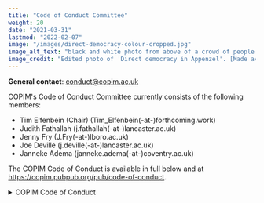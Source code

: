 ```yaml
---
title: "Code of Conduct Committee"
weight: 20
date: "2021-03-31"
lastmod: "2022-02-07"
image: "/images/direct-democracy-colour-cropped.jpg"
image_alt_text: "black and white photo from above of a crowd of people in Appenzel raising their hands to vote"
image_credit: "Edited photo of 'Direct democracy in Appenzel'. [Made available as CC0 by Wikimedia Commons](https://commons.wikimedia.org/wiki/File:%D0%9F%D1%80%D1%8F%D0%BA%D0%B0_%D0%B4%D0%B5%D0%BC%D0%BE%D0%BA%D1%80%D0%B0%D1%86%D0%B8%D1%8F_%D0%90%D0%BF%D0%B5%D0%BD%D1%86%D0%B5%D0%BB.jpg)."
---
```


**General contact**: [conduct@copim.ac.uk](mailto:conduct@copim.ac.uk)

COPIM's Code of Conduct Committee currently consists of the following members:  

* Tim Elfenbein (Chair) (Tim_Elfenbein(-at-)forthcoming.work)  
* Judith Fathallah (j.fathallah(-at-)lancaster.ac.uk)
* Jenny Fry (J.Fry(-at-)lboro.ac.uk)
* Joe Deville (j.deville(-at-)lancaster.ac.uk)
* Janneke Adema (janneke.adema(-at-)coventry.ac.uk)

The COPIM Code of Conduct is available in full below and at https://copim.pubpub.org/pub/code-of-conduct.

<details>
  <summary>
    COPIM Code of Conduct
  </summary>

## Why we Have a Code of Conduct

COPIM is a community-led and community-focused project. We value the involvement of everyone in our community, and to enable this we are committed to creating a friendly and respectful place for sharing, exchange, and the development of programs and initiatives. All participants in our events, projects, and communications are expected to show respect and courtesy to others.

COPIM is dedicated to providing a welcoming and supportive environment for all people, regardless of background or identity. We believe our community should be as diverse, inclusive, and accessible as possible. We want our community to be a positive, safe and healthy environment for anyone who joins (and wants to join) and we pledge to make participation in our community a harassment-free experience for everyone. As such, we do not tolerate behaviour that is disrespectful or that excludes, intimidates, or causes discomfort to others. We do not tolerate discrimination or harassment based on characteristics that include, but are not limited to, gender identity, orientation, and expression, sexual orientation, visible or invisible disability, physical appearance, body size, citizenship, nationality, ethnic or social origin, pregnancy, familial status, veteran status, genetic information, religion or belief (or lack thereof), membership of a national minority, property, age, education, socio-economic status, technical choices, and experience level. We are committed to ensuring that this remains so, including by embracing this Code of Conduct and revisiting it for updates as needed. In short, to protect our projects against those who damage or distort them, we pledge to act and interact in ways that contribute to an open, welcoming, diverse, inclusive community focused on the well-being of its members.

This Code of Conduct defines a minimum set of guidelines of expected and unacceptable behaviour.

## Who Does this CoC Apply To?

To make clear what is expected, everyone participating in COPIM’s activities is required to abide by the Code of Conduct. It applies equally to everyone who interacts and contributes to COPIM projects and spaces without any exceptions (e.g. we will make no exceptions based on standing, skills or accomplishments in COPIM projects). This includes project partners and members, event organisers and participants, and board members of COPIM.

By participating in this community, participants accept to abide by COPIM’s Code of Conduct and accept the procedures by which any Code of Conduct incidents are resolved. It applies to all COPIM Work Packages (WPs), technical spaces, in-person and virtual events, including workshops and conferences (workshop and conference hosts are expected to assist with the enforcement of the Code of Conduct), as well as the following instances:

* private, public and semi-public interactions
* disagreements and expressions of solidarity across community members
* issues of technical development
* aspects of content contribution
* cases of representing affiliates/communities with external partners

This Code of Conduct applies to all spaces managed by COPIM including, but not limited to, COPIM email lists and online fora such as GitHub, Nextcloud, Mattermost, PubPub, Cryptpad, Big Blue Button, Zoom, Jitsi, MS Teams, Twitter, and any other fora created by the project team which the community uses for communication and exchange. In addition, violations of this code outside these spaces may affect a person's ability to participate within them. This Code of Conduct also applies when an individual is officially representing the COPIM community in public spaces. Examples of representing our community include using an official e-mail address, posting via an official social media account, or acting as an appointed representative at an online or offline event.

By participating, participants and COPIM members indicate their acceptance of the procedures by which COPIM resolves any Code of Conduct incidents, which may include storage and processing of their personal information. Actions that contradict the Code of Conduct can result in sanctions (see Enforcement Guidelines).

## Our Values

Any form of behaviour to exclude, intimidate, or cause discomfort is a violation of the Code of Conduct. In order to foster a positive and professional learning environment we encourage examples of the following kinds of behaviours  that contributes to a positive environment for our community in all platforms and events:

* Use welcoming and inclusive language;
* Be careful in the words that you choose;
* Be friendly and patient;
* Be respectful of different viewpoints, opinions, and experiences;
* Show courtesy and respect towards other community members;
* Demonstrate empathy and kindness towards other people;
* Give and gracefully accept constructive criticism and feedback;
* Accept responsibility and apologise to those affected by our mistakes, and learn from the experience;
* Focus on what is best not just for us as individuals, but for the overall community

In all COPIM projects, spaces and events, behaviour will be founded in respect, civility, collegiality, solidarity, and good citizenship. This applies to all contributors and participants in their interaction with all contributors and participants.

Your work will be used by other people, and you in turn will depend on the work of others. Any decision you take will affect users and colleagues, and you should take those consequences into account when making decisions. Remember that we're an international community, so you might not be communicating in someone else's primary language.

Not all of us will agree all the time, but disagreement is no excuse for poor behaviour and poor manners. We might all experience some frustration now and then, but we cannot allow that frustration to turn into a personal attack. It’s important to remember that a community where people feel uncomfortable or threatened is not a productive one.

### Mutual Respect

Members of the COPIM community should be respectful when dealing with other members as well as with people outside the COPIM community. In communicating with people, whether in online or offline COPIM environments, we will treat each other with mutual respect.

**Mutual respect includes following these practices:**

* **Practice empathy.** Listen and try to understand what COPIM members of different backgrounds want to tell you. Be ready to challenge and adapt your own understanding, expectations and behaviour as a COPIM member.
* **Assume good faith and engage in constructive edits.** Your contributions should improve the quality of the project or work. Provide and receive feedback kindly and in good faith. Criticism should be delivered in a sensitive and constructive manner. All COPIM members should assume unless evidence otherwise exists that others are here to collaboratively improve the projects, but this should not be used to justify statements with a harmful impact.
* **Respect the way that contributors name and describe themselves.** People may use specific terms to describe themselves. As a sign of respect, use these terms when communicating with or about these people, where linguistically or technically feasible. Examples include:
* Ethnic groups may use a specific name to describe themselves, rather than the name historically used by others;
* People may have names that use letters, sounds, or words from their language which may be unfamiliar to you;
* People who identify with a certain sexual orientation or gender identity may use distinct names, or pronouns;
* People having a particular physical or mental disability may use particular terms to describe themselves
* **Welcome everyone.** During in-person meetings, we will be welcoming to everyone and we will be mindful and respectful of each others’ preferences, boundaries, sensibilities, traditions, and requirements.

### Civility, Collegiality, Mutual Support and Good Citizenship

This includes but is not limited to:

* **Mentorship and coaching.** Helping newcomers to find their way and acquire essential skills.
* **Looking out for fellow community members.** Lending them a hand when they need support, and speaking up for them when they are treated in a way that falls short of expected behaviour as per the Code of Conduct.
* **Recognise and credit the work done by contributors.** Thanking them for their help and work. Appreciating their efforts and give credit where it is due.

## Unacceptable Behaviour

We are a community of professionals, and we conduct ourselves professionally. Be kind and respectful to others. Do not insult or put down other participants. Public or private harassment and other types of exclusionary behaviour are not acceptable.

**Examples of unacceptable behaviour include, but are not limited to:**

* Written or verbal comments which have the effect of excluding people on the basis of membership of any specific group;
* Causing someone to fear for their safety, such as through stalking, following, or other forms of intimidation;
* Non-consensual or unwelcome physical contact;
* Sustained disruption of talks, events, or communications;
* Excessive swearing;
* Incitement to violence, suicide, or self-harm;
* Insults or put downs;
* Violent threats or language directed against another person;
* Discriminatory jokes and language (e.g., sexist, racist, homophobic, transphobic, ableist, or exclusionary jokes);
* Posting sexually explicit or violent material;
* Trolling, insulting, or derogatory comments, and personal or political attacks;
* Publishing (or threatening to publish) other people's personally identifying information, such as physical or digital information without reasonable project or work-specific relevancy ("doxing");
* Continuing to initiate interaction (including photography or recording) with someone after being asked to stop;
* Repeated public or private harassment (further details see below) of others. In general, if someone asks you to stop, then stop;
* Publication of private communication without consent;
* Personal insults, especially those using racist or sexist terms;
* Unwelcome sexual attention;
* The use of sexualised language or imagery, sexual attention, or sexual advances of any kind;
* Advocating for, or encouraging, any of the above behaviour.

Disagreements, both social and technical, happen all the time. It is important that we resolve disagreements and differing views constructively. Remember that we are different. The strength of COPIM comes from its varied community, inclusive of people from a wide range of backgrounds. Different people have different perspectives on issues. Being unable to understand why someone holds a viewpoint does not mean that they are wrong. Don’t forget that it is human to err, and blaming each other does not get us anywhere. Instead, focus on collectively helping to resolve issues and learning from mistakes.

### Harassment

This includes any behaviour intended primarily to intimidate, outrage, or upset a person, or any behaviour where this would reasonably be considered the most likely main outcome. Behaviour can be considered harassment if it is beyond what a reasonable person would be expected to tolerate in a global, intercultural environment. Harassment often takes the form of emotional abuse, especially towards people who are in a vulnerable position, and may include contacting workplaces or friends and family members in an effort to intimidate or embarrass someone. In some cases, behaviour that would not rise to the level of harassment in a single case can become harassment through repetition.

**Harassment includes but is not limited to:**

* **Insults.** This includes name calling, using slurs or stereotypes, and any attacks based on personal characteristics. Insults may refer to perceived characteristics like intelligence, appearance, ethnicity, race, religion (or lack thereof), culture, caste, sexual orientation, gender, sex, disability, age, nationality, political affiliation, or other identity characteristics. In some cases, repeated mockery, sarcasm, or aggression constitute insults collectively, even if individual statements would not;
* **Sexual harassment.** Sexual attention or advances of any kind towards others where the person knows or reasonably should know that the attention is unwelcome or in situations where consent cannot be communicated;
* **Threats.** Explicitly or implicitly suggesting the possibility of physical violence, unfair embarrassment, unfair and unjustified reputational harm, or intimidation by suggesting gratuitous legal action to win an argument or force someone to behave the way you want;
* **Encouraging harm to others.** This includes encouraging someone else to commit self-harm or suicide as well as encouraging someone to conduct violent attacks on a third party;
* **Disclosure of personal data (doxing).** Sharing other contributors' private information, such as name, place of employment, physical or email address without their explicit consent either on COPIM projects or elsewhere, or sharing information concerning their COPIM activity outside the projects;
* **Hounding.** Following a person across the project(s) and repeatedly critiquing their work mainly with the intent to upset or discourage them;
* **Trolling.** Deliberately disrupting conversations or posting in bad-faith to intentionally provoke.

### Abuse of Power, Privilege, or Influence

Abuse occurs when someone in a real or perceived position of power, privilege, or influence engages in disrespectful, cruel, and/or violent behaviour towards other people. In COPIM environments, it may take the form of verbal or psychological abuse and may overlap with harassment. This includes:

* **Abuse of office by functionaries, officials and staff.** The use of authority, knowledge, or resources at the disposal of designated functionaries, to intimidate or threaten others;
* **Abuse of seniority and connections.** Using one's position and reputation to intimidate others. We expect people with significant experience and connections in the movement to behave with special care because hostile comments from them may carry an unintended backlash. People with community authority have a particular privilege to be viewed as reliable and should not abuse this privilege to attack others who disagree with them;
* **Psychological manipulation.** Maliciously causing someone to doubt their own perceptions, senses, or understanding with the objective to win an argument, or force someone to behave the way you want;

## Reporting Instructions

**The COPIM [Code of Conduct Committee](/governance/code-of-conduct) is responsible for enforcing the Code of Conduct. It can be contacted by emailing [conduct@copim.ac.uk](mailto:conduct@copim.ac.uk).**

All reports will be reviewed by the Code of Conduct Committee according to our Enforcement Guidelines (see underneath) and will be kept confidential. A report guarantees review, but not necessarily that an action will be taken.

### Code of Conduct Incident Reporting Guidelines

If you are attending a COPIM workshop, in-person event, or participating in one of our online events or communication channels and believe someone is in physical danger, please ask your workshop host, or another community member to contact the appropriate emergency responders (police, crisis hotline, etc.). Prior to a COPIM workshop or in-person or virtual event, event organisers should determine emergency contact numbers and local procedures.

If you believe someone violated the Code of Conduct during a COPIM event or in a COPIM online space, we ask that you report it. If you are not sure if the incident happened in a COPIM governed space, we ask that you still report the incident. You are encouraged to submit your report by emailing conduct (@) copim.ac.uk.

You may report anonymously, or you can include your contact information. Your email to this address will be seen by all of the the COPIM Code of Conduct Committee. If you are uncomfortable reporting to the Code of Conduct committee, or if your report concerns a current member of the Code of Conduct committee, incidents can also be reported to Tim Elfenbein, the current Chair of the Code of Conduct committee, separately at Tim_Elfenbein (@) forthcoming.work. The Chair will follow the usual enforcement process with the other committee members, but will exclude the member(s) that the report concerns from any discussion or decision making. If your report concerns the current Chair of the committee, please send your report to any of the other [CoC Committee members](/governance/code-of-conduct), who will follow the usual enforcement process with the other committee members, but will exclude the Chair.

You are welcome to report an incident anonymously. If you would like someone to follow-up with you about the progress of your incident report however, you would need to provide contact information.

**All reports will be kept confidential** with details shared only with the Code of Conduct committee members. In the case that a CoC committee member is involved in a report, the member will be asked to recuse themselves from ongoing conversations, and they will not have access to reports after the enforcement decision has been made. Resolution action may also include removal of that member from the CoC committee.

Some incidents happen in one-on-one interactions, and though details are anonymised, the reported person may be able to guess who made the report. If you have concerns about retaliation or your personal safety, please note those concerns in your report. You are still encouraged to report the incident so that we can support you while keeping our community members safe. In some cases, we can compile several anonymised reports into a pattern of behaviour, and take action on that pattern.

The Code of Conduct committee may determine that a public statement should be made about the incident and/or the action taken. If that is the case, the identities of all reporters and reportees will remain confidential unless those individuals instruct the CoC committee otherwise.

**In your report please include:**

* Your contact info (optional — so we can get in touch with you if we need to follow up);
* Names (real, nicknames, or pseudonyms) of any individuals involved. If there were other witnesses besides you, please try to include them as well;
* When and where the incident occurred. Please be as specific as possible;
* Your account of what occurred. If there is a publicly available record (e.g. a mailing list archive) please include a link to that record;
* Any extra context you believe existed for the incident;
* If you believe this incident is ongoing;
* Any other information you believe we should have.

### What happens after you file a report?

Following Up with Reporter(s): Once a report is received from the email address provided above, the Code of Conduct committee will handle the review and follow up according to the procedures in the Enforcement Guidelines. You will receive an email from the CoC Committee acknowledging receipt immediately. We promise to acknowledge receipt within 24 hours (and will aim for much quicker than that).

The Committee will immediately meet to review the incident and determine:

* What happened;
* Whether this event constitutes a Code of Conduct violation;
* Who the bad actor was;
* Whether this is an isolated incident, an ongoing situation, or if there is a threat to anyone's physical safety.

The committee is empowered to act on COPIM's behalf in contacting any individuals involved to get a more complete account of events. If this is determined to be an ongoing incident or a threat to physical safety, the working groups' immediate priority will be to protect everyone involved. This means we may delay an "official" response until we believe that the situation has ended and that everyone is physically safe.

Once the Committee has a complete account of the events they will make a decision as to how to respond. The committee should aim to have a resolution agreed upon within one week. In the event that a resolution can't be determined in that time, the committee will respond to the reporter(s) with an update and projected timeline for resolution. Once the committee has determined their final action, they will contact the original reporter to let them know what action (if any) they will be taking. They will take into account feedback from the reporter on the appropriateness of their response, but they don't guarantee they will act on it. Finally, the Committee will make a report on the situation to the COPIM Project Group. The Project Group may choose to make a public report of the incident.

This information will be collected in writing, and whenever possible or appropriate the committee's deliberations will be recorded and retained (i.e. email discussions, recorded voice conversations, etc.).

### Immediate Response

Participants who are asked to stop any inappropriate behaviour are expected to comply immediately. This applies to any COPIM events and platforms, either online or in-person. If a participant engages in behaviour that violates this code of conduct, the organisers may warn the offender, ask them to leave the event or platform, or engage COPIM’s [Code of Conduct Committee](/governance/code-of-conduct) to investigate the Code of Conduct violation and impose appropriate sanctions.

All COPIM community members should feel empowered to enforce the Code of Conduct. Ideally, we would all be able to defuse an incident. In practice, we have varying comfort with situations depending on our current experience and the environment. Below are ways that you can be supportive and steps that you can take during or after an incident.

If you can, move from being a bystander to being a Code of Conduct first responder. If you see something inappropriate happening, speak up. If you don’t feel comfortable intervening, but feel someone should, please submit a report in person to a workshop host or instructor or via the email address provided above to the Code of Conduct committee.

Depending on the severity and/or details of the incident, an immediate response may be required. If an incident involves physical danger or involves a threat to anyone’s safety (e.g. threats of violence), any member of the community may – and should – act immediately to protect the safety of others. This can include contacting emergency or crisis resources.

#### Immediate Response Checklist

* Assess whether you need a first-responder (law enforcement, etc.) to immediately respond to the incident. If so, ask the reporter to stay with you and dial the appropriate emergency response number;
* If there is any general threat to participants and/or the safety of anyone attending a COPIM event, contact the emergency response number established;
* If individuals are physically safe, contact law enforcement or security only at the reporter’s request;
* Follow any local guidelines for handling incidents, including if you have a legal reporting role;

Individuals reported often get upset, defensive, or deny the report. Allow them to give any additional details about the incident. However, remember:

* It does not matter if they did not intend to hurt anyone; their behaviour still impacted participants negatively;
* It is not your job to reassure or forgive them;
* Do not allow the reported person to make an apology to the reporter or impacted person.

Often an apology centres the reported person’s feelings and not the person who was impacted. You may accept their apology and offer to pass it on, but you’re not required to if you think it would negatively impact the reporter.

## Enforcement Guidelines

All responses to reports of conduct violations will be managed by the COPIM [Code of Conduct Committee](/governance/code-of-conduct). This section outlines the Incident Response Procedure and Enforcement Guidelines followed by the COPIM Code of Conduct Committee once an incident report is received by emailing conduct (@) copim.ac.uk.

These guidelines are used when the Committee reviews and resolves incidents to ensure consistency, transparency, and fairness.

The COPIM Project Group will establish this committee, comprised of at least three members. One member will be designated Chair of the committee and will be responsible for all reports back to the Project Group. The Project Group will review membership on a regular basis.

## Resolutions

The committee must agree on a resolution by the majority of all members investigating the incident in question. If the committee cannot reach a majority decision and deadlocks for over one week, they will turn the matter over to the COPIM PIs for resolution.

What follows are examples of possible resolutions to an incident report. This list is not comprehensive, and the COPIM Code of Conduct Committee reserves the right to take any action it deems necessary to resolve an incident. Possible resolutions to an incident include:

* Taking no further action, if the Code of Conduct committee determined there was no breach in the Code of Conduct;
* A private verbal reprimand from the committee/a committee member to the individual(s) involved. This conversation may happen in person, over video conference call, or by phone. The committee/a committee member will write a short report of the conversation to be shared with the reportee for verification purposes and then shared with the Committee and maintained on record in a private CoC Committee folder on the COPIM Nextcloud;
* A private emailed reprimand from the committee or a committee member to the individual(s) involved providing clarity around the nature of the violation and an explanation of why the behaviour was inappropriate. The committee/a committee member  will deliver a reprimand to the individual(s) over email, cc’ing the Code of Conduct Committee;
* A public announcement of an incident. In this case, a committee member will deliver that reprimand ideally in the same venue that the violation occurred (e.g., on Mattermost for a Mattermost violation). The Committee may choose to publish this message elsewhere for posterity;
* An imposed suspension (i.e., asking someone to “take a week off” from COPIM meetings and communication channels). The Committee/a committee member will communicate this suspension to the reportee. The suspension includes no interaction with the people involved, including unsolicited interaction with those enforcing the Code of Conduct, for a specified period of time. The reportee will be asked to take this suspension voluntarily, but if they do not agree, then a temporary ban may be imposed to enforce this suspension.
* A permanent or temporary ban from some or all COPIM spaces (Mattermost, NextCloud, workshops and meetings, etc.) The CoC committee will maintain records of all such bans so that they may be reviewed in the future, extended to new communication forums, or otherwise maintained.
* A request for a public or private apology. A committee member will deliver this request. The committee may, if it chooses, attach "strings" to this request: for example, the committee may ask a violator to apologise in order to retain their membership on a mailing list.

### During a workshop/conference or event

* Requiring that the reportee avoid any interaction with, and physical proximity to, another person for the remainder of the COPIM event;
* Ending a talk that violates the Code of Conduct early;
* Not publishing the video or slides of a talk that violated the Code of Conduct;
* Not allowing a speaker who violated the Code of Conduct to give (further) talks at COPIM workshops or events now or in the future;
* Requiring that the reportee not volunteer for future COPIM events either indefinitely or for a certain time period determined by the Committee;
* Requiring that the reportee refund any travel grant funding they received;
* Requiring that the reportee immediately leave an event and not return;
* Immediately ending any volunteer responsibilities and privileges the reportee holds.

## Following up with the Reporter and Reportee

Once a resolution is agreed upon, but before it is enacted, the committee will contact the original reporter and any other affected parties and explain the proposed resolution. The committee will ask if this resolution is acceptable, and must note feedback for the record. However, the committee is not required to act on this feedback.

When following up with the reportee, the CoC Committee representatives will:

* Explain that an incident was reported that involves the reportee; In this explanation, the focus will be on the impact of their behaviour, not their intent;
* Reiterate the Code of Conduct and that their behaviour was deemed inappropriate;
* Provide concrete examples of how they can improve their behaviour;
* Give them the opportunity to state their view of the incident;
* Remind them of the consequences of their behaviour, or future consequences if the behaviour is repeated;
* Explain the possible resolutions that may be enforced should the Committee determine there is a breach.

Finally the Committee will make a report for the COPIM Project Group in the event of an ongoing resolution, such as a termed suspension or ban. In case the incident or report involves a current member of the COPIM Project Group, the committee will provide the report only to the other Project Group members. The Committee will never publicly discuss the issue; all public statements will be made by the COPIM Project Group.

## Appeal Process

Any individual(s) involved in a Code of Conduct report handled by CoC committee has the right to appeal a decision made by the committee. An appeal can be made directly to the Committee (email: conduct (@) copim.ac.uk) or to the Chair (email: Tim_Elfenbein (@) forthcoming.work) by sending an email with the subject line **Code of Conduct Incident Appeal**. Appeals can be requested up to 30 days after a resolution has been determined.

The email should include documentation related to the incident to support the appeal. The said documentation may include, but does not have to be limited to:

* Information from the reportee justifying the reasoning for the appeal;
* Letters of support from community members;
* Statements from other individuals involved in the incident to support the appeal.

## Accountability

The CoC committee will submit a report to the COPIM Project Group in the event of an ongoing resolution, such as a termed suspension or ban.

At the end of every year, the COPIM Project Group will publish an aggregated count of the incidents the Code of Conduct Committee has reviewed, indicating how many reports it received, how many incidents it investigated independently, how many times it acted unilaterally, and, for each of these, under which part of the Code of Conduct the incident was classified.

## Conflicts of Interest

In the event of any conflict of interest (a committee member, their family member, or someone with whom the committee member has a close academic or employment relationship is involved in a complaint), the committee member must immediately notify the other members and recuse themselves if necessary.

In the case that a CoCc member is involved in a report, the member will be asked to recuse themselves from ongoing conversations, and they will not have access to reports after the enforcement decision has been made. Resolution action may also include removal of that member from the Code of Conduct committee.

## Update Logs

This CoC was first published on Friday May 28th 2021.

Subsequent edits will be documented in this section.

## About this Document

This document is adapted from guidelines written by

* **Contributor Covenant**: https://www.contributor-covenant.org/
* **The Carpentries CoC library**: https://docs.carpentries.org/topic_folders/policies/code-of-conduct.html
* **Wikimedia**: https://meta.wikimedia.org/wiki/Universal_Code_of_Conduct/Policy_text
* **Django Project**: https://www.djangoproject.com/conduct/ which was itself based on the [Ada Initiative](https://adainitiative.org/) template and the [PyCon 2013 Procedure for Handling Harassment Incidents](https://us.pycon.org/2013/about/code-of-conduct/harassment-incidents/).
* **The Speak Up! project**: https://web.archive.org/web/20141109123859/http:/speakup.io/coc.html

We further consulted:

* **Geek Feminism**: Overview and comparison of different codes of conduct within open source projects: https://geekfeminism.wikia.org/wiki/Code_of_conduct_evaluations
* **Open Source Guide**: https://opensource.guide/code-of-conduct/
* **Ada Initiative**: https://adainitiative.org/2014/02/18/howto-design-a-code-of-conduct-for-your-community/

Contributors to the initial document are Janneke Adema, Eileen Joy, Samuel Moore, Tobias Steiner, and Lidia Uziel.

</details>
